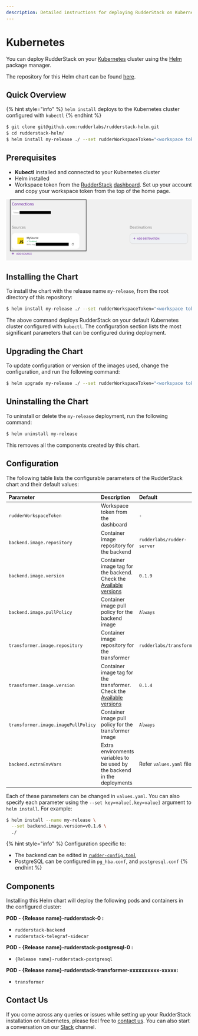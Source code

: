 ```yaml
---
description: Detailed instructions for deploying RudderStack on Kubernetes
---
```


# Kubernetes

You can deploy RudderStack on your [Kubernetes](http://kubernetes.io) cluster using the [Helm](https://helm.sh) package manager. 

The repository for this Helm chart can be found [here](https://github.com/rudderlabs/rudderstack-helm).

## Quick Overview

{% hint style="info" %}
`helm install` deploys to the Kubernetes cluster configured with `kubectl`
{% endhint %}

```bash
$ git clone git@github.com:rudderlabs/rudderstack-helm.git
$ cd rudderstack-helm/
$ helm install my-release ./ --set rudderWorkspaceToken="<workspace token from the dashboard>"
```

## Prerequisites

* **Kubectl** installed and connected to your Kubernetes cluster
* Helm installed
* Workspace token from the [RudderStack](https://app.rudderlabs.com/signup) [dashboard](https://app.rudderlabs.com/signup). Set up your account and copy your workspace token from the top of the home page.

![Workspace Token](../.gitbook/assets/write-key-vs-token%20%282%29%20%281%29%20%282%29%20%283%29%20%283%29.png)

## Installing the Chart

To install the chart with the release name `my-release`, from the root directory of this repository:

```bash
$ helm install my-release ./ --set rudderWorkspaceToken="<workspace token from the dashboard>"
```

The above command deploys RudderStack on your default Kubernetes cluster configured with `kubectl`. The configuration section lists the most significant parameters that can be configured during deployment.

## Upgrading the Chart

To update configuration or version of the images used, change the configuration, and run the following command:

```bash
$ helm upgrade my-release ./ --set rudderWorkspaceToken="<workspace token from the dashboard>"
```

## Uninstalling the Chart

To uninstall or delete the `my-release` deployment, run the following command:

```bash
$ helm uninstall my-release
```

This removes all the components created by this chart.

## Configuration

The following table lists the configurable parameters of the RudderStack chart and their default values:

| Parameter | Description | Default |
| :--- | :--- | :--- |
| `rudderWorkspaceToken` | Workspace token from the dashboard | `-` |
| `backend.image.repository` | Container image repository for the backend | `rudderlabs/rudder-server` |
| `backend.image.version` | Container image tag for the backend. Check the   [Available versions](https://hub.docker.com/r/rudderlabs/rudder-server/tags) | `0.1.9` |
| `backend.image.pullPolicy` | Container image pull policy for the backend image | `Always` |
| `transformer.image.repository` | Container image repository for the transformer | `rudderlabs/transformer` |
| `transformer.image.version` | Container image tag for the transformer. Check the  [Available versions](https://hub.docker.com/r/rudderlabs/rudder-transformer/tags) | `0.1.4` |
| `transformer.image.imagePullPolicy` | Container image pull policy for the transformer image | `Always` |
| `backend.extraEnvVars` | Extra environments variables to be used by the backend in the deployments | Refer `values.yaml` file |

Each of these parameters can be changed in `values.yaml`. You can also specify each parameter using the `--set key=value[,key=value]` argument to `helm install`. For example:

```bash
$ helm install --name my-release \
  --set backend.image.version=v0.1.6 \
  ./
```

{% hint style="info" %}
Configuration specific to:

* The backend can be edited in [`rudder-config.toml`](https://docs.rudderlabs.com/administrators-guide/config-parameters)
* PostgreSQL can be configured in `pg_hba.conf`, and `postgresql.conf`
{% endhint %}

## Components

Installing this Helm chart will deploy the following pods and containers in the configured cluster:

**POD - {Release name}-rudderstack-0 :**

* `rudderstack-backend`
* `rudderstack-telegraf-sidecar`

**POD - {Release name}-rudderstack-postgresql-0 :**

* `{Release name}-rudderstack-postgresql`

**POD - {Release name}-rudderstack-transformer-xxxxxxxxxx-xxxxx:**

* `transformer`

## Contact Us

If you come across any queries or issues while setting up your RudderStack installation on Kubernetes, please feel free to [contact us](mailto:%20contact@rudderstack.com). You can also start a conversation on our [Slack](https://resources.rudderstack.com/join-rudderstack-slack) channel.

